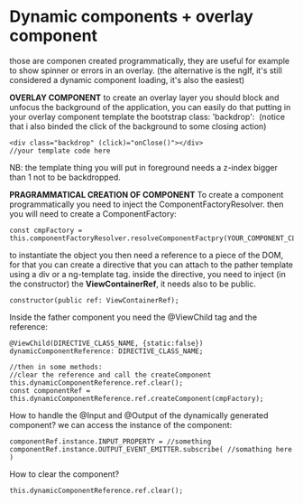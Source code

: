 # Dynamic components + overlay component

those are componen created programmatically, they are useful for example to show spinner or errors in an overlay.
(the alternative is the ngIf, it's still considered a dynamic component loading, it's also the easiest)

**OVERLAY COMPONENT**
to create an overlay layer you should block and unfocus the background of the application, you can easily do that putting in your overlay component template the bootstrap class: 'backdrop':  (notice that i also binded the click of the background to some closing action)
```
<div class="backdrop" (click)="onClose()"></div>
//your template code here
```
NB: the template thing you will put in foreground needs a z-index bigger than 1 not to be backdropped.

**PRAGRAMMATICAL CREATION OF COMPONENT**
To create a component programmatically you need to inject the ComponentFactoryResolver.
then you will need to create a ComponentFactory:
```
const cmpFactory = this.componentFactoryResolver.resolveComponentFactpry(YOUR_COMPONENT_CLASS);
```

to instantiate the object you then need a reference to a piece of the DOM, for that you can create a directive that you can attach to the pather template using a div or a ng-template tag.
inside the directive, you need to inject (in the constructor) the **ViewContainerRef**, it needs also to be public.
```
constructor(public ref: ViewContainerRef);
```
Inside the father component you need the @ViewChild tag and the reference:
```
@ViewChild(DIRECTIVE_CLASS_NAME, {static:false}) dynamicComponentReference: DIRECTIVE_CLASS_NAME;

//then in some methods:
//clear the reference and call the createComponent
this.dynamicComponentReference.ref.clear();
const componentRef = this.dynamicComponentReference.ref.createComponent(cmpFactory);
```

How to handle the @Input and @Output of the dynamically generated component?
we can access the instance of the component:
```
componentRef.instance.INPUT_PROPERTY = //something
componentRef.instance.OUTPUT_EVENT_EMITTER.subscribe( //somathing here )
```

How to clear the component?
```
this.dynamicComponentReference.ref.clear();
```
